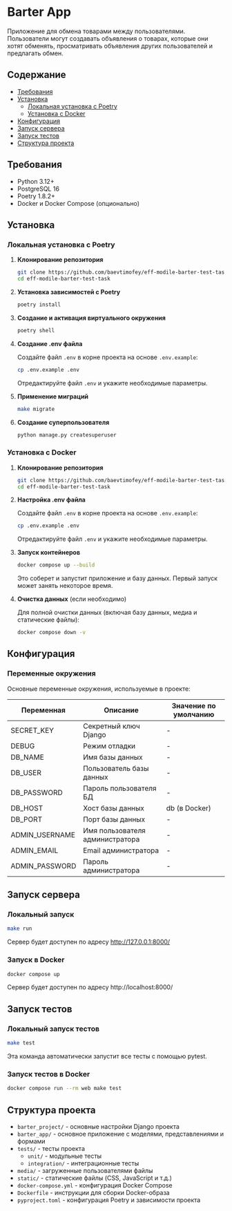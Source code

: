 # Barter App

Приложение для обмена товарами между пользователями. Пользователи могут создавать объявления о товарах, которые они хотят обменять, просматривать объявления других пользователей и предлагать обмен.

## Содержание

- [Требования](#требования)
- [Установка](#установка)
  - [Локальная установка с Poetry](#локальная-установка-с-poetry)
  - [Установка с Docker](#установка-с-docker)
- [Конфигурация](#конфигурация)
- [Запуск сервера](#запуск-сервера)
- [Запуск тестов](#запуск-тестов)
- [Структура проекта](#структура-проекта)

## Требования

- Python 3.12+
- PostgreSQL 16
- Poetry 1.8.2+
- Docker и Docker Compose (опционально)

## Установка

### Локальная установка с Poetry

1. **Клонирование репозитория**

   ```bash
   git clone https://github.com/baevtimofey/eff-modile-barter-test-task.git
   cd eff-modile-barter-test-task
   ```

2. **Установка зависимостей с Poetry**

   ```bash
   poetry install
   ```

3. **Создание и активация виртуального окружения**

   ```bash
   poetry shell
   ```

4. **Создание .env файла**

   Создайте файл `.env` в корне проекта на основе `.env.example`:

   ```bash
   cp .env.example .env
   ```

   Отредактируйте файл `.env` и укажите необходимые параметры.

5. **Применение миграций**

   ```bash
   make migrate
   ```

6. **Создание суперпользователя**

   ```bash
   python manage.py createsuperuser
   ```

### Установка с Docker

1. **Клонирование репозитория**

   ```bash
   git clone https://github.com/baevtimofey/eff-modile-barter-test-task.git
   cd eff-modile-barter-test-task
   ```

2. **Настройка .env файла**

   Создайте файл `.env` в корне проекта на основе `.env.example`:

   ```bash
   cp .env.example .env
   ```

   Отредактируйте файл `.env` и укажите необходимые параметры.


3. **Запуск контейнеров**

   ```bash
   docker compose up --build
   ```

   Это соберет и запустит приложение и базу данных. Первый запуск может занять некоторое время.

4. **Очистка данных** (если необходимо)

   Для полной очистки данных (включая базу данных, медиа и статические файлы):

   ```bash
   docker compose down -v
   ```

## Конфигурация

### Переменные окружения

Основные переменные окружения, используемые в проекте:

| Переменная         | Описание                             | Значение по умолчанию |
|--------------------|--------------------------------------|---------------------- |
| SECRET_KEY         | Секретный ключ Django                | -                     |
| DEBUG              | Режим отладки                        | -                     |
| DB_NAME            | Имя базы данных                      | -                     |
| DB_USER            | Пользователь базы данных             | -                     |
| DB_PASSWORD        | Пароль пользователя БД               | -                     |
| DB_HOST            | Хост базы данных                     | db (в Docker)         |
| DB_PORT            | Порт базы данных                     | -                     |
| ADMIN_USERNAME     | Имя пользователя администратора      | -                     |
| ADMIN_EMAIL        | Email администратора                 | -                     |
| ADMIN_PASSWORD     | Пароль администратора                | -                     |

## Запуск сервера

### Локальный запуск

```bash
make run
```

Сервер будет доступен по адресу http://127.0.0.1:8000/

### Запуск в Docker

```bash
docker compose up
```

Сервер будет доступен по адресу http://localhost:8000/

## Запуск тестов

### Локальный запуск тестов

```bash
make test
```

Эта команда автоматически запустит все тесты с помощью pytest.

### Запуск тестов в Docker

```bash
docker compose run --rm web make test
```

## Структура проекта

- `barter_project/` - основные настройки Django проекта
- `barter_app/` - основное приложение с моделями, представлениями и формами
- `tests/` - тесты проекта
  - `unit/` - модульные тесты
  - `integration/` - интеграционные тесты
- `media/` - загруженные пользователями файлы
- `static/` - статические файлы (CSS, JavaScript и т.д.)
- `docker-compose.yml` - конфигурация Docker Compose
- `Dockerfile` - инструкции для сборки Docker-образа
- `pyproject.toml` - конфигурация Poetry и зависимости проекта
